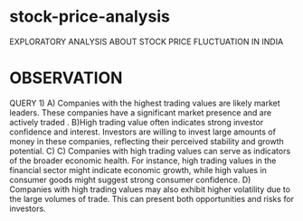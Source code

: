 # stock-price-analysis
EXPLORATORY ANALYSIS ABOUT STOCK PRICE FLUCTUATION IN INDIA
#  OBSERVATION 
QUERY 1) A) Companies with the highest trading values are likely market leaders. These companies have a significant market presence and are actively traded .
B)High trading value often indicates strong investor confidence and interest. Investors are willing to invest large amounts of money in these companies, reflecting their perceived stability and growth potential. C) C) Companies with high trading values can serve as indicators of the broader economic health. For instance, high trading values in the financial sector might indicate economic growth, while high values in consumer goods might suggest strong consumer confidence.
 D) Companies with high trading values may also exhibit higher volatility due to the large volumes of trade. This can present both opportunities and risks for investors.



